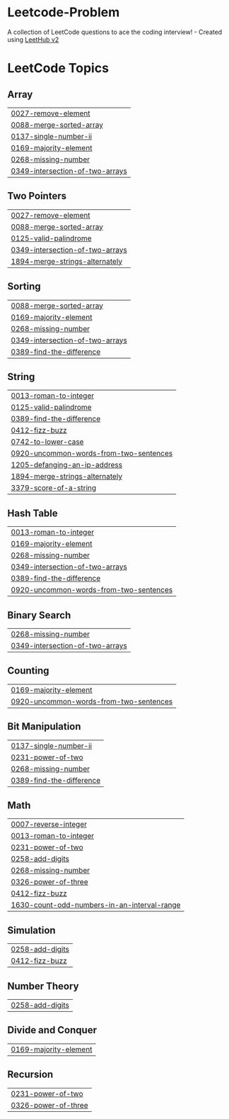 # Leetcode-Problem
A collection of LeetCode questions to ace the coding interview! - Created using [LeetHub v2](https://github.com/arunbhardwaj/LeetHub-2.0)

<!---LeetCode Topics Start-->
# LeetCode Topics
## Array
|  |
| ------- |
| [0027-remove-element](https://github.com/MUHAMMEDSHAHIL07/Leetcode-Problem/tree/master/0027-remove-element) |
| [0088-merge-sorted-array](https://github.com/MUHAMMEDSHAHIL07/Leetcode-Problem/tree/master/0088-merge-sorted-array) |
| [0137-single-number-ii](https://github.com/MUHAMMEDSHAHIL07/Leetcode-Problem/tree/master/0137-single-number-ii) |
| [0169-majority-element](https://github.com/MUHAMMEDSHAHIL07/Leetcode-Problem/tree/master/0169-majority-element) |
| [0268-missing-number](https://github.com/MUHAMMEDSHAHIL07/Leetcode-Problem/tree/master/0268-missing-number) |
| [0349-intersection-of-two-arrays](https://github.com/MUHAMMEDSHAHIL07/Leetcode-Problem/tree/master/0349-intersection-of-two-arrays) |
## Two Pointers
|  |
| ------- |
| [0027-remove-element](https://github.com/MUHAMMEDSHAHIL07/Leetcode-Problem/tree/master/0027-remove-element) |
| [0088-merge-sorted-array](https://github.com/MUHAMMEDSHAHIL07/Leetcode-Problem/tree/master/0088-merge-sorted-array) |
| [0125-valid-palindrome](https://github.com/MUHAMMEDSHAHIL07/Leetcode-Problem/tree/master/0125-valid-palindrome) |
| [0349-intersection-of-two-arrays](https://github.com/MUHAMMEDSHAHIL07/Leetcode-Problem/tree/master/0349-intersection-of-two-arrays) |
| [1894-merge-strings-alternately](https://github.com/MUHAMMEDSHAHIL07/Leetcode-Problem/tree/master/1894-merge-strings-alternately) |
## Sorting
|  |
| ------- |
| [0088-merge-sorted-array](https://github.com/MUHAMMEDSHAHIL07/Leetcode-Problem/tree/master/0088-merge-sorted-array) |
| [0169-majority-element](https://github.com/MUHAMMEDSHAHIL07/Leetcode-Problem/tree/master/0169-majority-element) |
| [0268-missing-number](https://github.com/MUHAMMEDSHAHIL07/Leetcode-Problem/tree/master/0268-missing-number) |
| [0349-intersection-of-two-arrays](https://github.com/MUHAMMEDSHAHIL07/Leetcode-Problem/tree/master/0349-intersection-of-two-arrays) |
| [0389-find-the-difference](https://github.com/MUHAMMEDSHAHIL07/Leetcode-Problem/tree/master/0389-find-the-difference) |
## String
|  |
| ------- |
| [0013-roman-to-integer](https://github.com/MUHAMMEDSHAHIL07/Leetcode-Problem/tree/master/0013-roman-to-integer) |
| [0125-valid-palindrome](https://github.com/MUHAMMEDSHAHIL07/Leetcode-Problem/tree/master/0125-valid-palindrome) |
| [0389-find-the-difference](https://github.com/MUHAMMEDSHAHIL07/Leetcode-Problem/tree/master/0389-find-the-difference) |
| [0412-fizz-buzz](https://github.com/MUHAMMEDSHAHIL07/Leetcode-Problem/tree/master/0412-fizz-buzz) |
| [0742-to-lower-case](https://github.com/MUHAMMEDSHAHIL07/Leetcode-Problem/tree/master/0742-to-lower-case) |
| [0920-uncommon-words-from-two-sentences](https://github.com/MUHAMMEDSHAHIL07/Leetcode-Problem/tree/master/0920-uncommon-words-from-two-sentences) |
| [1205-defanging-an-ip-address](https://github.com/MUHAMMEDSHAHIL07/Leetcode-Problem/tree/master/1205-defanging-an-ip-address) |
| [1894-merge-strings-alternately](https://github.com/MUHAMMEDSHAHIL07/Leetcode-Problem/tree/master/1894-merge-strings-alternately) |
| [3379-score-of-a-string](https://github.com/MUHAMMEDSHAHIL07/Leetcode-Problem/tree/master/3379-score-of-a-string) |
## Hash Table
|  |
| ------- |
| [0013-roman-to-integer](https://github.com/MUHAMMEDSHAHIL07/Leetcode-Problem/tree/master/0013-roman-to-integer) |
| [0169-majority-element](https://github.com/MUHAMMEDSHAHIL07/Leetcode-Problem/tree/master/0169-majority-element) |
| [0268-missing-number](https://github.com/MUHAMMEDSHAHIL07/Leetcode-Problem/tree/master/0268-missing-number) |
| [0349-intersection-of-two-arrays](https://github.com/MUHAMMEDSHAHIL07/Leetcode-Problem/tree/master/0349-intersection-of-two-arrays) |
| [0389-find-the-difference](https://github.com/MUHAMMEDSHAHIL07/Leetcode-Problem/tree/master/0389-find-the-difference) |
| [0920-uncommon-words-from-two-sentences](https://github.com/MUHAMMEDSHAHIL07/Leetcode-Problem/tree/master/0920-uncommon-words-from-two-sentences) |
## Binary Search
|  |
| ------- |
| [0268-missing-number](https://github.com/MUHAMMEDSHAHIL07/Leetcode-Problem/tree/master/0268-missing-number) |
| [0349-intersection-of-two-arrays](https://github.com/MUHAMMEDSHAHIL07/Leetcode-Problem/tree/master/0349-intersection-of-two-arrays) |
## Counting
|  |
| ------- |
| [0169-majority-element](https://github.com/MUHAMMEDSHAHIL07/Leetcode-Problem/tree/master/0169-majority-element) |
| [0920-uncommon-words-from-two-sentences](https://github.com/MUHAMMEDSHAHIL07/Leetcode-Problem/tree/master/0920-uncommon-words-from-two-sentences) |
## Bit Manipulation
|  |
| ------- |
| [0137-single-number-ii](https://github.com/MUHAMMEDSHAHIL07/Leetcode-Problem/tree/master/0137-single-number-ii) |
| [0231-power-of-two](https://github.com/MUHAMMEDSHAHIL07/Leetcode-Problem/tree/master/0231-power-of-two) |
| [0268-missing-number](https://github.com/MUHAMMEDSHAHIL07/Leetcode-Problem/tree/master/0268-missing-number) |
| [0389-find-the-difference](https://github.com/MUHAMMEDSHAHIL07/Leetcode-Problem/tree/master/0389-find-the-difference) |
## Math
|  |
| ------- |
| [0007-reverse-integer](https://github.com/MUHAMMEDSHAHIL07/Leetcode-Problem/tree/master/0007-reverse-integer) |
| [0013-roman-to-integer](https://github.com/MUHAMMEDSHAHIL07/Leetcode-Problem/tree/master/0013-roman-to-integer) |
| [0231-power-of-two](https://github.com/MUHAMMEDSHAHIL07/Leetcode-Problem/tree/master/0231-power-of-two) |
| [0258-add-digits](https://github.com/MUHAMMEDSHAHIL07/Leetcode-Problem/tree/master/0258-add-digits) |
| [0268-missing-number](https://github.com/MUHAMMEDSHAHIL07/Leetcode-Problem/tree/master/0268-missing-number) |
| [0326-power-of-three](https://github.com/MUHAMMEDSHAHIL07/Leetcode-Problem/tree/master/0326-power-of-three) |
| [0412-fizz-buzz](https://github.com/MUHAMMEDSHAHIL07/Leetcode-Problem/tree/master/0412-fizz-buzz) |
| [1630-count-odd-numbers-in-an-interval-range](https://github.com/MUHAMMEDSHAHIL07/Leetcode-Problem/tree/master/1630-count-odd-numbers-in-an-interval-range) |
## Simulation
|  |
| ------- |
| [0258-add-digits](https://github.com/MUHAMMEDSHAHIL07/Leetcode-Problem/tree/master/0258-add-digits) |
| [0412-fizz-buzz](https://github.com/MUHAMMEDSHAHIL07/Leetcode-Problem/tree/master/0412-fizz-buzz) |
## Number Theory
|  |
| ------- |
| [0258-add-digits](https://github.com/MUHAMMEDSHAHIL07/Leetcode-Problem/tree/master/0258-add-digits) |
## Divide and Conquer
|  |
| ------- |
| [0169-majority-element](https://github.com/MUHAMMEDSHAHIL07/Leetcode-Problem/tree/master/0169-majority-element) |
## Recursion
|  |
| ------- |
| [0231-power-of-two](https://github.com/MUHAMMEDSHAHIL07/Leetcode-Problem/tree/master/0231-power-of-two) |
| [0326-power-of-three](https://github.com/MUHAMMEDSHAHIL07/Leetcode-Problem/tree/master/0326-power-of-three) |
<!---LeetCode Topics End-->